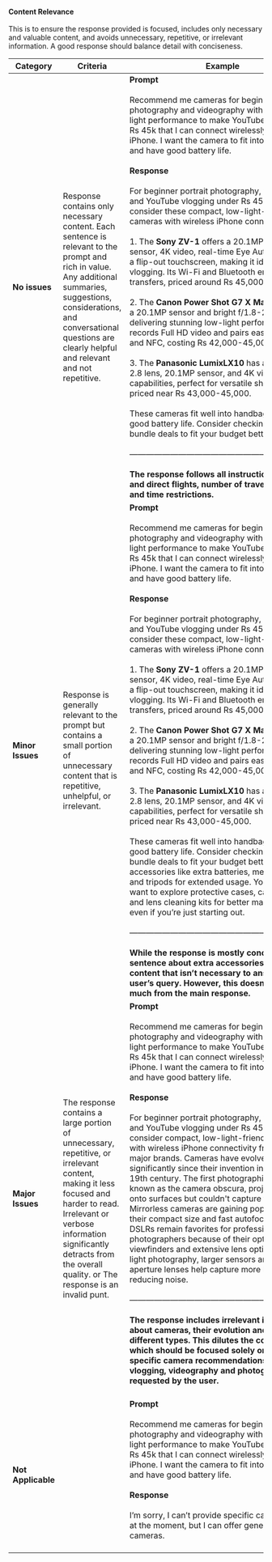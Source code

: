 **Content Relevance** <br /><br />
This is to ensure the response provided is focused, includes only necessary and valuable content, and avoids unnecessary, repetitive, or irrelevant information. A good response should balance detail with conciseness.

| **Category**       | **Criteria**                                                                                                                                                                                                                                               | **Example**                                                                                                                                                                                                                                                                                                                                                                                                                                                                                                                                                                                                                                                                                                                                                                                                                                                                                                                                                                                                                                                                                                                                                                                                                                                                                                                                                                                                                                                                                                                                                                                                                                                                                                                                                                                                                                |
| ------------------ | ---------------------------------------------------------------------------------------------------------------------------------------------------------------------------------------------------------------------------------------------------------- | ------------------------------------------------------------------------------------------------------------------------------------------------------------------------------------------------------------------------------------------------------------------------------------------------------------------------------------------------------------------------------------------------------------------------------------------------------------------------------------------------------------------------------------------------------------------------------------------------------------------------------------------------------------------------------------------------------------------------------------------------------------------------------------------------------------------------------------------------------------------------------------------------------------------------------------------------------------------------------------------------------------------------------------------------------------------------------------------------------------------------------------------------------------------------------------------------------------------------------------------------------------------------------------------------------------------------------------------------------------------------------------------------------------------------------------------------------------------------------------------------------------------------------------------------------------------------------------------------------------------------------------------------------------------------------------------------------------------------------------------------------------------------------------------------------------------------------------------ |
| **No issues**      | Response contains only necessary content. Each sentence is relevant to the prompt and rich in value. Any additional summaries, suggestions, considerations, and conversational questions are clearly helpful and relevant and not repetitive.              | **Prompt** <br /><br /> Recommend me cameras for beginner portrait photography and videography with good low light performance to make YouTube vlogs under Rs 45k that I can connect wirelessly with my iPhone. I want the camera to fit into my handbag and have good battery life. <br /><br /> **Response**<br /><br />  For beginner portrait photography, videography, and YouTube vlogging under Rs 45,000, consider these compact, low-light-friendly cameras with wireless iPhone connectivity: <br /><br />  1. The **Sony ZV-1** offers a 20.1MP 1-inch sensor, 4K video, real-time Eye Autofocus, and a flip-out touchscreen, making it ideal for vlogging. Its Wi-Fi and Bluetooth ensure smooth transfers, priced around Rs 45,000.<br /><br />  2. The **Canon Power Shot G7 X Mark II** features a 20.1MP sensor and bright f/1.8-2.8 lens, delivering stunning low-light performance. It records Full HD video and pairs easily via Wi-Fi and NFC, costing Rs 42,000-45,000.<br /><br />  3. The **Panasonic LumixLX10** has a fast f/1.4-2.8 lens, 20.1MP sensor, and 4K video capabilities, perfect for versatile shooting, priced near Rs 43,000-45,000.<br /><br />  These cameras fit well into handbags and have good battery life. Consider checking sales or bundle deals to fit your budget better.<br /><br />                                                                                                                          ———————————————————————<br /><br />  **The response follows all instructions - cheap and direct flights, number of travelers, date and time restrictions.**                                                                                                                                                                                                              |
| **Minor Issues**   | Response is generally relevant to the prompt but contains a small portion of unnecessary content that is repetitive, unhelpful, or irrelevant.                                                                                                             | **Prompt** <br /><br /> Recommend me cameras for beginner portrait photography and videography with good low light performance to make YouTube vlogs under Rs 45k that I can connect wirelessly with my iPhone. I want the camera to fit into my handbag and have good battery life. <br /><br /> **Response** <br /><br /> For beginner portrait photography, videography, and YouTube vlogging under Rs 45,000, consider these compact, low-light-friendly cameras with wireless iPhone connectivity:<br /><br />  1. The **Sony ZV-1** offers a 20.1MP 1-inch sensor, 4K video, real-time Eye Autofocus, and a flip-out touchscreen, making it ideal for vlogging. Its Wi-Fi and Bluetooth ensure smooth transfers, priced around Rs 45,000.<br /><br />  2. The **Canon Power Shot G7 X Mark II** features a 20.1MP sensor and bright f/1.8-2.8 lens, delivering stunning low-light performance. It records Full HD video and pairs easily via Wi-Fi and NFC, costing Rs 42,000-45,000.<br /><br />  3. The **Panasonic LumixLX10** has a fast f/1.4-2.8 lens, 20.1MP sensor, and 4K video capabilities, perfect for versatile shooting, priced near Rs 43,000-45,000. <br /><br /> These cameras fit well into handbags and have good battery life. Consider checking sales or bundle deals to fit your budget better. Consider accessories like extra batteries, memory cards, and tripods for extended usage. You might also want to explore protective cases, camera straps, and lens cleaning kits for better maintenance, even if you’re just starting out.<br /><br /> ——————————————————————— <br /><br /> **While the response is mostly concise, the final sentence about extra accessories adds extra content that isn’t necessary to answer the user’s query. However, this doesn’t detract much from the main response.** |
| **Major Issues**   | The response contains a large portion of unnecessary, repetitive, or irrelevant content, making it less focused and harder to read. Irrelevant or verbose information significantly detracts from the overall quality. or The response is an invalid punt. | **Prompt**<br /><br /> Recommend me cameras for beginner portrait photography and videography with good low light performance to make YouTube vlogs under Rs 45k that I can connect wirelessly with my iPhone. I want the camera to fit into my handbag and have good battery life.<br /><br /> **Response** <br /><br />For beginner portrait photography, videography, and YouTube vlogging under Rs 45,000, you can consider compact, low-light-friendly cameras with wireless iPhone connectivity from some major brands. Cameras have evolved significantly since their invention in the early 19th century. The first photographic camera, known as the camera obscura, projected images onto surfaces but couldn't capture them. Mirrorless cameras are gaining popularity due to their compact size and fast autofocus, while DSLRs remain favorites for professional photographers because of their optical viewfinders and extensive lens options. In low-light photography, larger sensors and wider aperture lenses help capture more light, reducing noise. <br /><br />  ———————————————————————                                                                                               <br /><br />**The response includes irrelevant information about cameras, their evolution and some different types. This dilutes the core response, which should be focused solely on the specific camera recommendations for vlogging, videography and photography requested by the user.** <br /><br />                                                                                                                                                                                                                                                                                                                     |
| **Not Applicable** |                                                                                                                                                                                                                                                            | **Prompt**<br /><br /> Recommend me cameras for beginner portrait photography and videography with good low light performance to make YouTube vlogs under Rs 45k that I can connect wirelessly with my iPhone. I want the camera to fit into my handbag and have good battery life.<br /><br /> **Response** <br /><br />I’m sorry, I can’t provide specific camera models at the moment, but I can offer general advice on cameras. <br /><br />                                                                                                                                                                                                                                                                                                                                                                                                                                                                                                                                                                                                                                                                                                                                                                                                                                                                                                                                                                                                                                                                                                                                                                                                                                                                                                                                                                                          |
